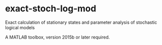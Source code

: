 # exact-stoch-log-mod
Exact calculation of stationary states and parameter analysis of stochastic logical models

A MATLAB toolbox, version 2015b or later required.
